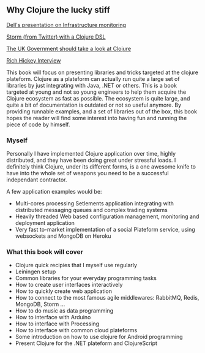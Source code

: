 Why Clojure the lucky stiff
----

[Dell's presentation on Infrastructure monitoring](http://www.slideshare.net/shr3kst3r/java-one-2011-monitoring-a-largescale-infrastructure-with-clojure)

[Storm (from Twitter) with a Clojure DSL](http://www.slideshare.net/nathanmarz/storm-distributed-and-faulttolerant-realtime-computation)

[The UK Government should take a look at Clojure](http://blog.malcolmsparks.com/?p=94)

[Rich Hickey Interview](http://www.infoworld.com/d/application-development/clojure-inventor-hickey-now-aims-android-189105)

This book will focus on presenting libraries and tricks targeted at the clojure plateform. Clojure as a plateform can actually run quite a large set of libraries by just integrating with Java, .NET or others.
This is a book targeted at young and not so young engineers to help them acquire the Clojure ecosystem as fast as possible. The ecosystem is quite large, and quite a bit of documentation is outdated or not so useful anymore. By providing runnable examples, and a set of libraries out of the box, this book hopes the reader will find some interest into having fun and running the piece of code by himself. 

### Myself

Personally I have implemented Clojure application over time, highly distributed, and they have been doing great under stressful loads.
I definitely think Clojure, under its different forms, is a one awesome knife to have into the whole set of weapons you need to be a successful independant contractor.

A few application examples would be:

* Multi-cores processing Setlements application integrating with distributed messaging queues and complex trading systems
* Heavily threaded Web based configuration management, monitoring and deployment application 
* Very fast to-market implementation of a social Plateform service, using websockets and MongoDB on Heroku

### What this book will cover

* Clojure quick recipies that I myself use regularly
* Leiningen setup
* Common libraries for your everyday programming tasks
* How to create user interfaces interactively 
* How to quickly create web application
* How to connect to the most famous agile middlewares: RabbitMQ, Redis, MongoDB, Storm ...
* How to do music as data programming
* How to interface with Arduino 
* How to interface with Processing
* How to interface with common cloud plateforms
* Some introduction on how to use clojure for Android programming
* Present Clojure for the .NET plateform and ClojureScript